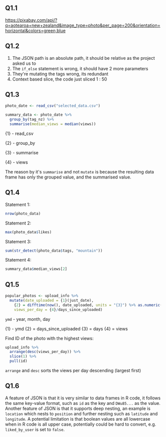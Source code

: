 ## Q1.1

https://pixabay.com/api/?q=aotearoa+new+zealand&image_type=photo&per_page=200&orientation=horizontal&colors=green,blue

## Q1.2

1. The JSON path is an absolute path, it should be relative as the project asked us to
2. The `if_else` statement is wrong, it should have 2 more parameters
3. They're mutating the tags wrong, its redundant
4. Context based slice, the code just sliced 1 : 50

## Q1.3

```R
photo_date <- read_csv("selected_data.csv")

summary_data <- photo_date %>%
  group_by(tag_nz) %>%
  summarise(median_views = median(views))
```

{1} - read_csv

{2} - group_by

{3} - summarise

{4} - views

The reason by it's `summarise` and not `mutate` is because the resulting data frame has only the grouped value, and the summarised value.

## Q1.4

Statement 1:

```R
nrow(photo_data)
```

Statement 2:

```R
max(photo_data$likes)
```

Statement 3:

```R
sum(str_detect(photo_data$tags, "mountain"))
```

Statement 4:

```R
summary_data$median_views[2]
```

## Q1.5

```R
popular_photos <- upload_info %>%
  mutate(date_uploaded = {1}(just_date),
    {2} = difftime(now(), date_uploaded, units = "{3}") %>% as.numeric(),
    views_per_day = {4}/days_since_uploaded)
```

`ymd` - year, month, day

{1} - ymd
{2} = days_since_uploaded
{3} = days
{4} = views

Find ID of the photo with the highest views:

```R
upload_info %>%
  arrange(desc(views_per_day)) %>%
  slice(1) %>%
  pull(id)
```

`arrange` and `desc` sorts the views per day descending (largest first)

## Q1.6

A feature of JSON is that it is very similar to data frames in R code, it follows the same key-value format, such as `id` as the key and `DWu85...` as the value. Another feature of JSON is that it supports deep nesting, an example is `location` which nests to `position` and further nesting such as `latitude` and `longitude`. A potential limitation is that boolean values are all lowercase when in R code is all upper case, potentially could be hard to convert, e.g. `liked_by_user` is set to `false`.
